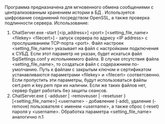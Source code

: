 Программа предназначена для мгновенного обмена сообщениями с централизованным хранением истории в БД . Используется шифрование соедниений посредством OpenSSL, а также проверка подлинности сервера.
Использование:
1. ChatServer.exe -start \[<ip_address>\] \<port\> \[\<setting_file_name\> \<filekey\> \<filecert\>\] - запуск сервера по адресу \<IP address\> с прослушиванием TCP-порта \<port\>. Файл настроек \<setting_file_name\> указывает на файл с настройками подключения к СУБД. Если этот параметр не указан, будет искаться файл SqlSettings.conf у испольняемого файла. В случае отсутствия файла \<setting_file_name\>, то создаться файл с содеражнием по-умолчанию.
Путь к файлам с закрытым ключом и сертификатом устанавливаются параметрами \<filekey\> и \<filecert\> соответсвенно. Если пропустить эти параметры, будут использоваться файлы cert.pem и key.pem при их наличии. Если же таких файлов нет, сервер будет работать без защиты сеансов.
2. ChatServer.exe  { -adduser | -removeuser | -resetuser } \[\<setting_file_name\>\] \<username\> -  добавление (-add), удаление (-remove) пользователя с именем  \<username\>, а также сброс (-reset) пароля у \<username\>. Обработка параметра \<setting_file_name\> аналогично п.1

